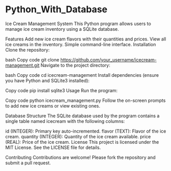 # Python_With_Database
Ice Cream Management System
This Python program allows users to manage ice cream inventory using a SQLite database.

Features
Add new ice cream flavors with their quantities and prices.
View all ice creams in the inventory.
Simple command-line interface.
Installation
Clone the repository:

bash
Copy code
git clone https://github.com/your_username/icecream-management.git
Navigate to the project directory:

bash
Copy code
cd icecream-management
Install dependencies (ensure you have Python and SQLite3 installed):

Copy code
pip install sqlite3
Usage
Run the program:

Copy code
python icecream_management.py
Follow the on-screen prompts to add new ice creams or view existing ones.

Database Structure
The SQLite database used by the program contains a single table named icecream with the following columns:

id (INTEGER): Primary key auto-incremented.
flavor (TEXT): Flavor of the ice cream.
quantity (INTEGER): Quantity of the ice cream available.
price (REAL): Price of the ice cream.
License
This project is licensed under the MIT License. See the LICENSE file for details.

Contributing
Contributions are welcome! Please fork the repository and submit a pull request.

